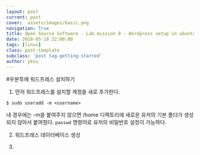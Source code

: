 ```yaml
---
layout: post
current: post
cover:  assets/images/basic.png
navigation: True
title: Open Source Software - Lab mission 8 - Wordpress setup in ubuntu
date: 2018-05-18 22:00:00
tags: [linux]
class: post-template
subclass: 'post tag-getting-started'
author: ykss
---
```


#우분투에 워드프레스 설치하기

1. 먼저 워드프레스를 설치할 계정을 새로 추가한다.
```
$ sudo useradd -m <username>
```
내 경우에는 -m을 붙여주지 않으면 /home 디렉토리에 새로운 유저의
기본 폴더가 생성되지 않아서 붙여줬다.
`passwd` 명령어로 유저의 비밀번호 설정이 가능하다.

2. 워드프레스 데이터베이스 생성

3. 


